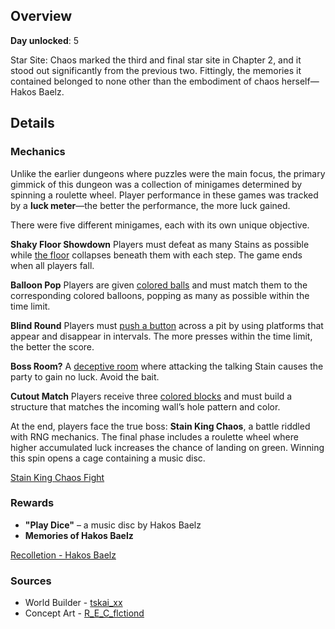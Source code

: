 <!-- title: Star Site: Chaos -->
<!-- quote: Just ask me anything and I'll make it happen! -->
<!-- chapter: 1 -->
<!-- images: (Star Site: Chaos Overview #1), (Star Site: Chaos Overview #2), (Star Site: Chaos Concept Art #3), (Star Site: Elpis Overview #4) -->
<!-- model: false -->

## Overview

**Day unlocked**: 5

Star Site: Chaos marked the third and final star site in Chapter 2, and it stood out significantly from the previous two. Fittingly, the memories it contained belonged to none other than the embodiment of chaos herself—Hakos Baelz.

## Details

### Mechanics

Unlike the earlier dungeons where puzzles were the main focus, the primary gimmick of this dungeon was a collection of minigames determined by spinning a roulette wheel. Player performance in these games was tracked by a **luck meter**—the better the performance, the more luck gained.

There were five different minigames, each with its own unique objective.

**Shaky Floor Showdown**
Players must defeat as many Stains as possible while [the floor](https://www.youtube.com/live/L7rBGepFrXA?si=ehUP_KK9qRn2DrzW&t=4127) collapses beneath them with each step. The game ends when all players fall.

**Balloon Pop**
Players are given [colored balls](https://www.youtube.com/live/L7rBGepFrXA?si=ZN4CDNF33MknO8Qa&t=8297) and must match them to the corresponding colored balloons, popping as many as possible within the time limit.

**Blind Round**
Players must [push a button](https://www.youtube.com/live/L7rBGepFrXA?si=byW4Jzn2G2E6zxj2&t=8083) across a pit by using platforms that appear and disappear in intervals. The more presses within the time limit, the better the score.

**Boss Room?**
A [deceptive room](https://www.youtube.com/live/L7rBGepFrXA?si=8feoLm3SloHkkDFp&t=4581) where attacking the talking Stain causes the party to gain no luck. Avoid the bait.

**Cutout Match**
Players receive three [colored blocks](https://www.youtube.com/live/L7rBGepFrXA?si=E8tnJXeN4Tp4hmHt&t=4740) and must build a structure that matches the incoming wall’s hole pattern and color.

At the end, players face the true boss: **Stain King Chaos**, a battle riddled with RNG mechanics. The final phase includes a roulette wheel where higher accumulated luck increases the chance of landing on green. Winning this spin opens a cage containing a music disc.

[Stain King Chaos Fight](#embed:https://www.youtube.com/live/L7rBGepFrXA?si=wWfwJ_k0ugG8B9oW&t=4954)

### Rewards

- **"Play Dice"** – a music disc by Hakos Baelz
- **Memories of Hakos Baelz**

[Recolletion - Hakos Baelz](#embed:https://www.youtube.com/watch?v=aSFZwinYaaU)

### Sources

- World Builder - [tskai_xx](https://x.com/tskai_xx/status/1921298173123076248)
- Concept Art - [R_E_C_flctiond](https://x.com/R_E_C_flctiond/status/1922200389815882127/photo/1)
